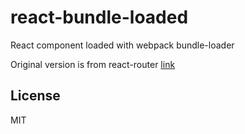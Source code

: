 # react-bundle-loaded

React component loaded with webpack bundle-loader

Original version is from react-router [link]( https://reacttraining.com/react-router/web/guides/code-splitting)

## License

MIT
